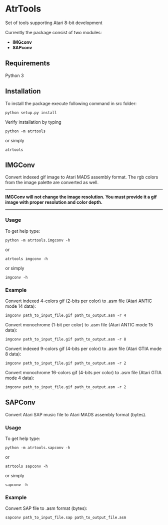 # AtrTools
Set of tools supporting Atari 8-bit development

Currently the package consist of two modules:
- **IMGconv**
- **SAPconv**

## Requirements

Python 3 

## Installation

To install the package execute following command in src folder:

`python setup.py install`

Verify installation by typing

`python -m atrtools`

or simply

`atrtools`

## IMGConv

Convert indexed gif image to Atari MADS assembly format. The rgb colors from the image palette are converted as well.

---
**IMGConv will not change the image resolution. You must provide it a gif image with proper resolution and color depth.**

---

### Usage

To get help type:

`python -m atrtools.imgconv -h`

or 

`atrtools imgconv -h`

or simply

`imgconv -h`

### Example

Convert indexed 4-colors gif (2-bits per color) to .asm file (Atari ANTIC mode 14 data):

`imgconv path_to_input_file.gif path_to_output.asm -r 4`

Convert monochrome (1-bit per color) to .asm file (Atari ANTIC mode 15 data):

`imgconv path_to_input_file.gif path_to_output.asm -r 8`

Convert indexed 9-colors gif (4-bits per color) to .asm file (Atari GTIA mode 8 data):

`imgconv path_to_input_file.gif path_to_output.asm -r 2`

Convert monochrome 16-colors gif (4-bits per color) to .asm file (Atari GTIA mode 4 data):

`imgconv path_to_input_file.gif path_to_output.asm -r 2`

## SAPConv

Convert Atari SAP music file to Atari MADS assembly format (bytes).

### Usage

To get help type:

`python -m atrtools.sapconv -h`

or 

`atrtools sapconv -h`

or simply

`sapconv -h`

### Example

Convert SAP file to .asm format (bytes):

`sapconv path_to_input_file.sap path_to_output_file.asm`
